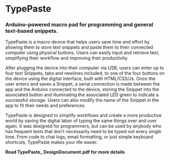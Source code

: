 # TypePaste
### Arduino-powered macro pad for programming and general text-based snippets.

TypePaste is a macro device that helps users save time and effort by allowing them to store text snippets and paste them to their connected computer using physical buttons. Users can easily input and retrieve text, simplifying their workflow and improving their productivity.

After plugging the device into their computer via USB, users can enter up to four text Snippets, tabs and newlines included, to one of the four buttons on the device using the digital interface, built with HTML/CSS/Js. Once the user enters and saves a Snippet, a serial connection is made between the app and the Arduino connected to the device, storing the Snippet into the associated button and illuminating the associated LED green to indicate a successful storage. Users can also modify the name of the Snippet in the app to fit their needs and preferences.

TypePaste is designed to simplify workflows and create a more productive world by saving the digital labor of typing the same things over and over again. It was designed for programmers, but can be used by anybody who has frequent texts that don’t necessarily need to be typed out every single time. From code to chat logs, email formatting, or just simple keyboard shortcuts, TypePaste makes your life easier.

**Read TypePaste_ DesignDocument.pdf for more details**

